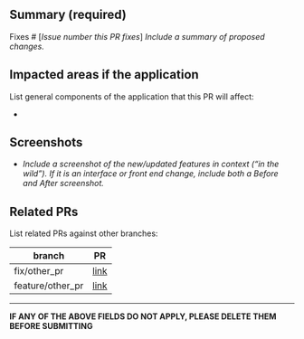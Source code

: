 ## Summary (required)

Fixes # [_Issue number this PR fixes_]
_Include a summary of proposed changes._

## Impacted areas if the application
List general components of the application that this PR will affect:

-  

## Screenshots

- _Include a screenshot of the new/updated features in context (“in the wild”). If it is an interface or front end change, include both a Before and After screenshot._

## Related PRs
List related PRs against other branches:

branch | PR
------ | ------
fix/other_pr | [link]()
feature/other_pr | [link]()

____

**IF ANY OF THE ABOVE FIELDS DO NOT APPLY, PLEASE DELETE THEM BEFORE SUBMITTING**